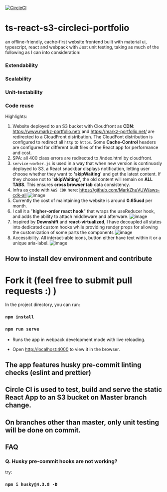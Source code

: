[![CircleCI](https://circleci.com/gh/MarkZhuVUW/ts-react-s3-circleci-portfolio.svg?style=svg)](https://circleci.com/gh/MarkZhuVUW/ts-react-s3-circleci-portfolio)

# ts-react-s3-circleci-portfolio

an offline-friendly, cache-first website frontend built with material ui, typescript, react and webpack with Jest unit testing, taking as much of the following as I can into consideration:

### Extendability

### Scalability

### Unit-testability

### Code reuse

Highlights:

1. Website deployed to an S3 bucket with Cloudfront as **CDN**: https://www.markz-portfolio.net/ and https://markz-portfolio.net/ are redirected to a CloudFront distribution. The CloudFont distribution is configured to redirect all 
`http` to `https`. Some **Cache-Control** headers are configured for different built files of the React app for performance and cost.
2. SPA: all 400 class errors are redirected to /index.html by cloudfront.
3. `service-worker.js` is used in a way that when new version is continuosly deployed to S3, a React snackbar displays notification, letting user choose whether they want to **'skipWaiting'** and get the latest content. If they choose not to **'skipWaiting'**, the old content will remain on **ALL TABS**. This ensures **cross browser tab** data consistency.
4. Infra as code with `AWS CDK` here: https://github.com/MarkZhuVUW/aws-cdk-all
![image](https://user-images.githubusercontent.com/29388401/129281446-cb535d9d-34a8-4521-8a85-41f260dce53c.png)
5. Currently the cost of maintaining the website is around **0.65usd** per month.
6. I call it a "**higher-order react hook**" that wraps the useReducer hook, and adds the ability to attach middleware and afterware.
![image](https://user-images.githubusercontent.com/29388401/129280709-a879266a-d60b-46b9-b813-b1dfc3d23216.png)
6. Inspired by **Downshift** and **react-virtualized**, I have decoupled all states into dedicated custom hooks while providing render props for allowing the customization of some parts the components
![image](https://user-images.githubusercontent.com/29388401/129281286-c210d133-01e1-43f9-9f69-c4f855cf0938.png)
7. Accessibility. All interact-able icons, button either have text within it or a unique aria-label.
![image](https://user-images.githubusercontent.com/29388401/129281605-b2ea65a8-1e4d-436a-8209-bbfe4ea37ac1.png)



## How to install dev environment and contribute

# Fork it (feel free to submit pull requests :) )

In the project directory, you can run:

### `npm install`

### `npm run serve`

- Runs the app in webpack development mode with live reloading.

- Open [http://localhost:4000](http://localhost:4000) to view it in the browser.

## The app features husky pre-commit linting checks (eslint and prettier)

## Circle CI is used to test, build and serve the static React App to an S3 bucket on Master branch change.

## On branches other than master, only unit testing will be done on commit.

## FAQ

### Q. Husky pre-commit hooks are not working?

try:

### `npm i husky@4.3.8 -D`
